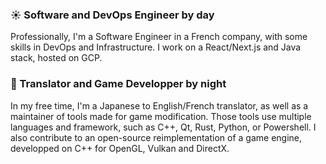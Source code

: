 ### ☀ Software and DevOps Engineer by day
Professionally, I'm a Software Engineer in a French company, with some skills in DevOps and Infrastructure. I work on a React/Next.js and Java stack, hosted on GCP.

### 🌙 Translator and Game Developper by night
In my free time, I'm a Japanese to English/French translator, as well as a maintainer of tools made for game modification. Those tools use multiple languages and framework, such as C++, Qt, Rust, Python, or Powershell. I also contribute to an open-source reimplementation of a game engine, developped on C++ for OpenGL, Vulkan and DirectX.
